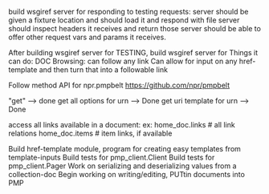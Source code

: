 build wsgiref server for responding to testing requests:
    server should be given a fixture location and should load it and respond with file
    server should inspect headers it receives and return those
    server should be able to offer other request vars and params it receives.

After building wsgiref server for TESTING, build wsgiref server for
    Things it can do:
        DOC Browsing: can follow any link
        Can allow for input on any href-template and then turn that into a followable link


Follow method API for npr.pmpbelt
https://github.com/npr/pmpbelt

"get" --> done
get all options for urn --> Done
get uri template for urn --> Done

access all links available in a document: ex: 
home_doc.links            # all link relations
home_doc.items            # item links, if available


Build href-template module, program for creating easy templates from template-inputs
Build tests for pmp_client.Client
Build tests for pmp_client.Pager
Work on serializing and deserializing values from a collection-doc
Begin working on writing/editing, PUTtin documents into PMP
